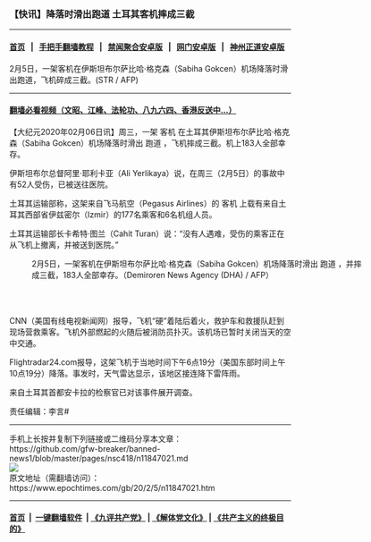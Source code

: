 ### 【快讯】降落时滑出跑道 土耳其客机摔成三截
------------------------

#### [首页](https://github.com/gfw-breaker/banned-news1/blob/master/README.md) &nbsp;&nbsp;|&nbsp;&nbsp; [手把手翻墙教程](https://github.com/gfw-breaker/guides/wiki) &nbsp;&nbsp;|&nbsp;&nbsp; [禁闻聚合安卓版](https://github.com/gfw-breaker/bn-android) &nbsp;&nbsp;|&nbsp;&nbsp; [网门安卓版](https://github.com/oGate2/oGate) &nbsp;&nbsp;|&nbsp;&nbsp; [神州正道安卓版](https://github.com/SzzdOgate/update) 



<div><img alt="" class="aligncenter wp-post-image" src="https://i.epochtimes.com/assets/uploads/2020/02/000_1OQ37K-600x400.jpg"/>
<div class="red16 caption">
 2月5日，一架客机在伊斯坦布尔萨比哈·格克森（Sabiha Gokcen）机场降落时滑出跑道，飞机碎成三截。(STR / AFP)
</div>
</div><hr/>

#### [翻墙必看视频（文昭、江峰、法轮功、八九六四、香港反送中...）](https://github.com/gfw-breaker/banned-news1/blob/master/pages/link3.md)

<div><p>
 【大纪元2020年02月06日讯】周三，一架
 <ok href="https://www.epochtimes.com/gb/tag/%E5%AE%A2%E6%9C%BA.html">
  客机
 </ok>
 在土耳其伊斯坦布尔萨比哈·格克森（Sabiha Gokcen）机场降落时滑出
 <ok href="https://www.epochtimes.com/gb/tag/%E8%B7%91%E9%81%93.html">
  跑道
 </ok>
 ，飞机摔成三截。机上183人全部幸存。
</p>
<p>
 伊斯坦布尔总督阿里·耶利卡亚（Ali Yerlikaya）说，在周三（2月5日）的事故中有52人受伤，已被送往医院。
</p>
<p>
 土耳其运输部称，这架来自飞马航空（Pegasus Airlines）的
 <ok href="https://www.epochtimes.com/gb/tag/%E5%AE%A2%E6%9C%BA.html">
  客机
 </ok>
 上载有来自土耳其西部省伊兹密尔（Izmir）的177名乘客和6名机组人员。
</p>
<p>
 土耳其运输部长卡希特·图兰（Cahit Turan）说：“没有人遇难，受伤的乘客正在从飞机上撤离，并被送到医院。”
</p>
<figure class="wp-caption aligncenter" id="attachment_11847071" style="width: 600px">
 <ok href="http://i.epochtimes.com/assets/uploads/2020/02/000_1OQ3BG.jpg">
  <img alt="" class="wp-image-11847071 size-large" src="http://i.epochtimes.com/assets/uploads/2020/02/000_1OQ3BG-600x400.jpg"/>
 </ok>
 <br/><figcaption class="wp-caption-text">
  2月5日，一架客机在伊斯坦布尔萨比哈·格克森（Sabiha Gokcen）机场降落时滑出
  <ok href="https://www.epochtimes.com/gb/tag/%E8%B7%91%E9%81%93.html">
   跑道
  </ok>
  ，并摔成三截，183人全部幸存。（Demiroren News Agency (DHA) / AFP）
 </figcaption><br/>
</figure><br/>
<p>
 CNN（美国有线电视新闻网）报导，飞机“硬”着陆后着火，救护车和救援队赶到现场营救乘客。飞机外部燃起的火随后被消防员扑灭。该机场已暂时关闭当天的空中交通。
</p>
<p>
 Flightradar24.com报导，这架飞机于当地时间下午6点19分（美国东部时间上午10点19分）降落。事发时，天气雷达显示，该地区接连降下雷阵雨。
</p>
<p>
 来自土耳其首都安卡拉的检察官已对该事件展开调查。
</p>
<p>
 责任编辑：李言#
</p>
</div>
<hr/>
手机上长按并复制下列链接或二维码分享本文章：<br/>
https://github.com/gfw-breaker/banned-news1/blob/master/pages/nsc418/n11847021.md <br/>
<a href='https://github.com/gfw-breaker/banned-news1/blob/master/pages/nsc418/n11847021.md'><img src='https://github.com/gfw-breaker/banned-news1/blob/master/pages/nsc418/n11847021.md.png'/></a> <br/>
原文地址（需翻墙访问）：https://www.epochtimes.com/gb/20/2/5/n11847021.htm


------------------------
#### [首页](https://github.com/gfw-breaker/banned-news1/blob/master/README.md) &nbsp;|&nbsp; [一键翻墙软件](https://github.com/gfw-breaker/nogfw/blob/master/README.md) &nbsp;| [《九评共产党》](https://github.com/gfw-breaker/9ping.md/blob/master/README.md#九评之一评共产党是什么) | [《解体党文化》](https://github.com/gfw-breaker/jtdwh.md/blob/master/README.md) | [《共产主义的终极目的》](https://github.com/gfw-breaker/gczydzjmd.md/blob/master/README.md)


<img src='http://gfw-breaker.win/banned-news/pages/nsc418/n11847021.md' width='0px' height='0px'/>